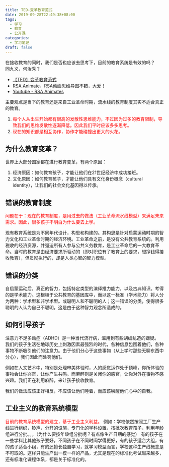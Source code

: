 ```yaml
---
title: TED-变革教育范式
date: 2019-09-28T22:49:38+08:00
tags:
  - 学习
  - 教育
  - 公开课
categories:
  - 学习笔记
draft: false
---
```

在接收教育的同时，我们是否也应该去思考下，目前的教育系统是有效的吗？  
同九义，何汝秀？  
<!--more-->

* [【TED】变革教育范式](http://open.163.com/movie/2012/1/Q/T/M8CKBN1LA_M8CKC26QT.html)
* [RSA Animate](http://www.thersa.org)，RSA动画思维导图不错，大爱！
* [Youtube - RSA Animates](https://www.youtube.com/playlist?list=PL39BF9545D740ECFF)


主要观点是当下的教育还是来自工业革命时期，流水线的教育制度其实不适合真正的教育。
1. <font color=red>每个人从出生开始都有很高的发散性思维能力，不过因为过多的教育限制，导致我们的思维发散性逐渐降低。因此我们平时应该多多思考。</font>
2. <font color=red>现在的知识都是相互协作，协作才能碰撞出更大的火花。</font>

## 为什么教育变革？
世界上大部分国家都在进行教育变革，有两个原因：
1. 经济原因：如何教育孩子，才能让他们在21世纪经济中成功接班。
2. 文化原因：如何教育孩子，才能让他们具有文化身份概念（cultural identity），让我们的社会文化基因得以传承。

## 错误的教育制度
<font color=red>问题在于：现在的教育制度，是用过去的做法（工业革命流水线模型）来满足未来需求。因此，很多孩子不明白为什么要去上学。</font>

现有教育系统是为不同年代设计，构思和构建的。其构思是针对启蒙运动时期的智力文化和工业革命时期的经济环境。工业革命之前，是没有公共教育系统的。利用税收的经济资源，并强迫所有人参与公共义务教育，是工业革命后的一大教育革命。当时的教育是由经济要求所驱动的（即对职位有了教育上的要求，想挣钱得接收教育），但贯彻执行的，却是人类心智的智力模型。

## 错误的分类
自启蒙运动后，真正的智力，包括特定类型的演绎推力能力，以及古典知识。考得的是学术能力。这根植于公共教育的基因库中，而以这一标准（学术能力）将人分为两种：学术型和非学术型。或聪明人和不聪明的人；这一错误的分类，使得很多聪明的人认为自己不聪明，这是由于这种智力观念所造成的。

## 如何引导孩子
注意力不足多动症（ADHD）是一种当代流行病，滥用到有些胡编乱造的嫌疑。
我们的孩子生活在地球历史上刺激因素最强烈的时代，各种信息包围着他们，各种事物不断吸引他们的注意力。由于他们分心于这些事物（从上学时那些无聊东西中分心），我们因此而处罚他们。

例如在人文艺术中，特别是处理审美体验时，人的感觉运作处于顶峰，你所体验的事物会让你兴奋，让你产生共鸣。而麻醉则是关闭你的感官，让你对外在事物不感兴趣。我们正在利用麻醉，来让孩子接收教育。

我们的做法应该正好相反，不应该让他们睡着，而应该唤醒他们心中的自我。

## 工业主义的教育系统模型
<font color=red>目前的教育系统模型的建立，基于工业主义利益。</font>
例如：学校依然按照工厂生产线进行组织，铃声，分开的设施，专门化的学科设置，按批次教育孩子，利用年龄组进行分批。。。（为什么要按年龄组分批呢？有点像生产日期的感觉）
有的孩子在一些学科比其他孩子要好，不同孩子在不同时间学得更好，有的孩子适合大组，有的孩子适合小组，有的还擅长独自学习，就学习模型而言，学校这种生产线概念是不可取的。这样只能生产出一模一样的产品，尤其是现在的标准化考试越来越多，还有标准化课程体系，都是关于标准化的。
